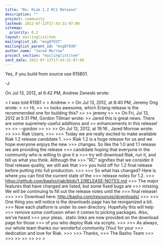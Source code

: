 ```yaml
---
title: "Re: Riak 1.2 RC1 Release"
description: ""
project: community
lastmod: 2012-07-13T17:43:31-07:00
sitemap:
  priority: 0.2
layout: mailinglistitem
mailinglist_id: "msg07937"
mailinglist_parent_id: "msg07936"
author_name: "Jared Morrow"
project_section: "mailinglistitem"
sent_date: 2012-07-13T17:43:31-07:00
---
```



Yes, if you build from source use R15B01. 

-J


On Jul 13, 2012, at 6:42 PM, Andrew Zeneski  wrote:

&gt; I was told R15B1
&gt; 
&gt; Andrew
&gt; 
&gt; On Jul 13, 2012, at 8:40 PM, Jeremy Ong wrote:
&gt; 
&gt;&gt; Hi,
&gt;&gt; 
&gt;&gt; looks awesome, which Erlang release is the recommended one for building this?
&gt;&gt; 
&gt;&gt; jeremy
&gt;&gt; 
&gt;&gt; On Fri, Jul 13, 2012 at 5:31 PM, Gordon Tillman  wrote:
&gt;&gt; Jared this is great news. There are some supremely-useful additions and 
&gt;&gt; enhancements in this release!
&gt;&gt; 
&gt;&gt; --gordon
&gt;&gt; 
&gt;&gt; 
&gt;&gt; On Jul 13, 2012, at 19:16 , Jared Morrow wrote:
&gt;&gt; 
&gt;&gt;&gt; Riak Users,
&gt;&gt;&gt; 
&gt;&gt;&gt; Today we are really excited to make available Riak 1.2 release candidate 1. 
&gt;&gt;&gt; Riak 1.2 is a huge release for us and we hope everyone enjoys the new 
&gt;&gt;&gt; changes. So like the 1.0 and 1.1 release we are providing the release 
&gt;&gt;&gt; candidate hoping that everyone in the community who is willing to give it a 
&gt;&gt;&gt; try will download Riak, run it, and tell us what you think. Although the 
&gt;&gt;&gt; "RC" signifies that we consider it final release quality, we still ask that 
&gt;&gt;&gt; you hold off for 1.2 final release before putting into full production.
&gt;&gt;&gt; 
&gt;&gt;&gt; So what has changed? Here is where you can find the current state of the 
&gt;&gt;&gt; release notes for 1.2. 
&gt;&gt;&gt; https://github.com/basho/riak/blob/1.2/RELEASE-NOTES.md
&gt;&gt;&gt; The major features that have changed are listed, but some fixed bugs are 
&gt;&gt;&gt; missing. We will be continuing to fill out the release notes until the 
&gt;&gt;&gt; final release!
&gt;&gt;&gt; 
&gt;&gt;&gt; Download here: http://basho.com/resources/downloads/
&gt;&gt;&gt; 
&gt;&gt;&gt; One thing you will notice is the downloads page has be reorganized a bit. 
&gt;&gt;&gt; Now each platform is under its own directory. Hopefully this will help 
&gt;&gt;&gt; remove some confusion when it comes to picking packages. Also, we've heard 
&gt;&gt;&gt; your pleas.. static links are now provided on the download page for those 
&gt;&gt;&gt; of you who deploy Riak via scripts.
&gt;&gt;&gt; 
&gt;&gt;&gt; As always, our whole team thanks our wonderful community (You) for your 
&gt;&gt;&gt; dedication and love for Riak.
&gt;&gt;&gt; 
&gt;&gt;&gt; Thanks,
&gt;&gt;&gt; The Basho Team
&gt;&gt;&gt; 
&gt;&gt;&gt; 
&gt;&gt; 
&gt;&gt; 
&gt;&gt; 
&gt;&gt; 
&gt; 

